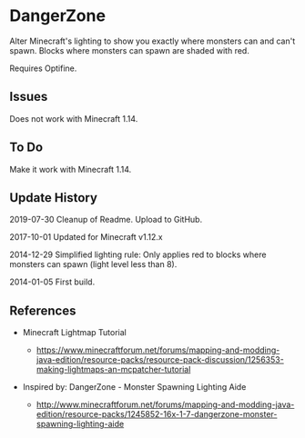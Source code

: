 # DangerZone

Alter Minecraft's lighting to show you exactly where monsters can and can't spawn. Blocks where monsters can spawn are shaded with red.

Requires Optifine.

## Issues
Does not work with Minecraft 1.14.

## To Do
Make it work with Minecraft 1.14.

## Update History

2019-07-30
Cleanup of Readme. Upload to GitHub.

2017-10-01
Updated for Minecraft v1.12.x

2014-12-29
Simplified lighting rule: Only applies red to blocks where monsters can spawn (light level less than 8).

2014-01-05
First build.


## References

* Minecraft Lightmap Tutorial
    * https://www.minecraftforum.net/forums/mapping-and-modding-java-edition/resource-packs/resource-pack-discussion/1256353-making-lightmaps-an-mcpatcher-tutorial

* Inspired by: DangerZone - Monster Spawning Lighting Aide
    * http://www.minecraftforum.net/forums/mapping-and-modding-java-edition/resource-packs/1245852-16x-1-7-dangerzone-monster-spawning-lighting-aide
